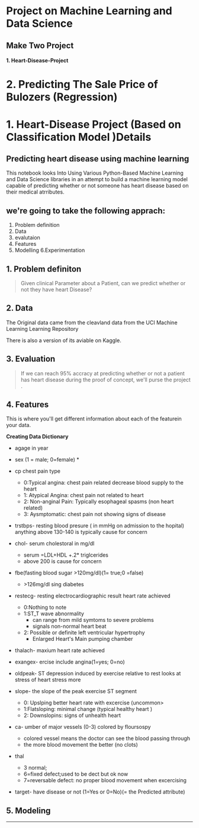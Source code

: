 # Project on Machine Learning and Data Science

## Make Two Project 
 #### 1. Heart-Disease-Project
 # 2. Predicting The Sale Price of Bulozers (Regression)

 #  1. Heart-Disease Project  (Based on Classification Model )Details
 
## Predicting heart disease using machine learning 

This notebook looks Into Using Various Python-Based Machine Learning and Data  Science libraries in an attempt to build a machine learning model capable of predicting whether or not someone has heart disease based on their medical atrributes.

## we're going to take the following apprach:
1. Problem definition 
2. Data 
3. evalutaion
4. Features
5. Modelling 
6.Experimentation

## 1. Problem definiton

> Given clinical Parameter about a Patient, can we predict whether or not they have heart Disease?
## 2. Data

The Original data came from the cleavland data from the UCI Machine Learning Learning Repository 


There is also a version of its aviable on Kaggle.


## 3. Evaluation 

> If we can reach 95% accracy at predicting whether or not a patient has heart disease during the proof of concept, we'll purse the project .

## 4. Features 

This is where you'll get different information about each of the featurein your data.


**Creating Data Dictionary**


* agage in year 
* sex (1 = male; 0=female)
    *
* cp chest pain type 

    * 0:Typical angina: chest pain related decrease blood supply to the heart 
    * 1: Atypical Angina: chest pain not related to heart 
    * 2: Non-anginal Pain: Typically esophageal spasms (non heart related)
    * 3: Aysmptomatic: chest pain not showing signs of disease 
    
* trstbps- resting blood presure ( in mmHg on admission to the hopital) anything above 130-140 is typically cause for concern


* chol- serum cholestoral in mg/dl

    * serum =LDL+HDL +.2* triglcerides
    * above 200 is cause for concern
    
* fbe(fasting blood sugar >120mg/dl)(1= true;0 =false)
    * \>126mg/dl sing diabetes
* restecg- resting  electrocardiographic result heart rate achieved
    * 0:Nothing to note
    * 1:ST_T wave abnormality
        * can range from mild symtoms to severe problems 
        * signals non-normal heart beat
    * 2: Possible or definite left ventricular hypertrophy
        * Enlarged Heart's Main pumping chamber
        
* thalach- maxium heart rate achieved 
* exangex- ercise include angina(1=yes; 0=no)
* oldpeak- ST depression induced by exercise relative to rest looks at stress of heart stress more
* slope- the slope of the peak exercise ST segment
   
   * 0: Upslping better heart rate with excercise (uncommon>
   * 1:Flatsloping: minimal change (typical healthy heart )
   * 2: Downslopins: signs of unhealth heart 
   
* ca- umber of major vessels (0-3) colored by floursospy
    * colored vessel means the doctor can see the blood passing through
    *  the more blood movement the better (no clots)
    
* thal

    * 3 normal; 
    * 6=fixed defect;used to be dect but ok now
    * 7=reversable defect: no proper blood movement when excercising 
    
* target- have disease or not (1=Yes or 0=No)(= the Predicted attribute)

## 5. Modeling

------------------------------------------------------------------------------------

